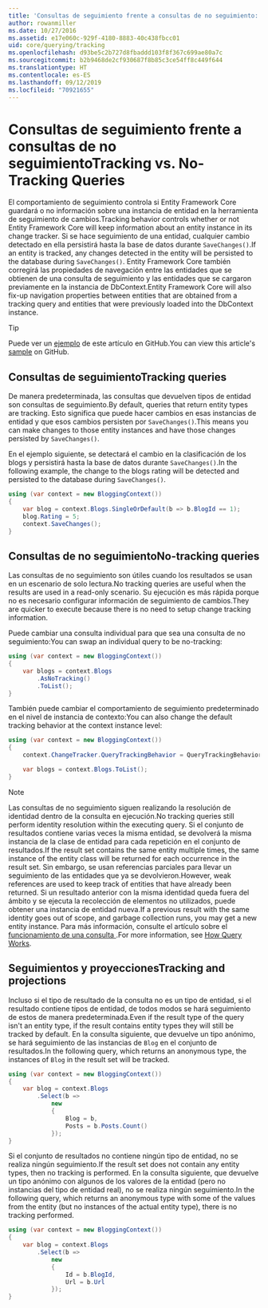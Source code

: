```yaml
---
title: 'Consultas de seguimiento frente a consultas de no seguimiento: EF Core'
author: rowanmiller
ms.date: 10/27/2016
ms.assetid: e17e060c-929f-4180-8883-40c438fbcc01
uid: core/querying/tracking
ms.openlocfilehash: d93be5c2b727d8fbaddd103f8f367c699ae80a7c
ms.sourcegitcommit: b2b9468de2cf930687f8b85c3ce54ff8c449f644
ms.translationtype: HT
ms.contentlocale: es-ES
ms.lasthandoff: 09/12/2019
ms.locfileid: "70921655"
---
```

# <a name="tracking-vs-no-tracking-queries"></a><span data-ttu-id="b8ca7-102">Consultas de seguimiento frente a consultas de no seguimiento</span><span class="sxs-lookup"><span data-stu-id="b8ca7-102">Tracking vs. No-Tracking Queries</span></span>

<span data-ttu-id="b8ca7-103">El comportamiento de seguimiento controla si Entity Framework Core guardará o no información sobre una instancia de entidad en la herramienta de seguimiento de cambios.</span><span class="sxs-lookup"><span data-stu-id="b8ca7-103">Tracking behavior controls whether or not Entity Framework Core will keep information about an entity instance in its change tracker.</span></span> <span data-ttu-id="b8ca7-104">Si se hace seguimiento de una entidad, cualquier cambio detectado en ella persistirá hasta la base de datos durante `SaveChanges()`.</span><span class="sxs-lookup"><span data-stu-id="b8ca7-104">If an entity is tracked, any changes detected in the entity will be persisted to the database during `SaveChanges()`.</span></span> <span data-ttu-id="b8ca7-105">Entity Framework Core también corregirá las propiedades de navegación entre las entidades que se obtienen de una consulta de seguimiento y las entidades que se cargaron previamente en la instancia de DbContext.</span><span class="sxs-lookup"><span data-stu-id="b8ca7-105">Entity Framework Core will also fix-up navigation properties between entities that are obtained from a tracking query and entities that were previously loaded into the DbContext instance.</span></span>

> [!TIP]  
> <span data-ttu-id="b8ca7-106">Puede ver un [ejemplo](https://github.com/aspnet/EntityFramework.Docs/tree/master/samples/core/Querying) de este artículo en GitHub.</span><span class="sxs-lookup"><span data-stu-id="b8ca7-106">You can view this article's [sample](https://github.com/aspnet/EntityFramework.Docs/tree/master/samples/core/Querying) on GitHub.</span></span>

## <a name="tracking-queries"></a><span data-ttu-id="b8ca7-107">Consultas de seguimiento</span><span class="sxs-lookup"><span data-stu-id="b8ca7-107">Tracking queries</span></span>

<span data-ttu-id="b8ca7-108">De manera predeterminada, las consultas que devuelven tipos de entidad son consultas de seguimiento.</span><span class="sxs-lookup"><span data-stu-id="b8ca7-108">By default, queries that return entity types are tracking.</span></span> <span data-ttu-id="b8ca7-109">Esto significa que puede hacer cambios en esas instancias de entidad y que esos cambios persisten por `SaveChanges()`.</span><span class="sxs-lookup"><span data-stu-id="b8ca7-109">This means you can make changes to those entity instances and have those changes persisted by `SaveChanges()`.</span></span>

<span data-ttu-id="b8ca7-110">En el ejemplo siguiente, se detectará el cambio en la clasificación de los blogs y persistirá hasta la base de datos durante `SaveChanges()`.</span><span class="sxs-lookup"><span data-stu-id="b8ca7-110">In the following example, the change to the blogs rating will be detected and persisted to the database during `SaveChanges()`.</span></span>

<!-- [!code-csharp[Main](samples/core/Querying/Tracking/Sample.cs)] -->
``` csharp
using (var context = new BloggingContext())
{
    var blog = context.Blogs.SingleOrDefault(b => b.BlogId == 1);
    blog.Rating = 5;
    context.SaveChanges();
}
```

## <a name="no-tracking-queries"></a><span data-ttu-id="b8ca7-111">Consultas de no seguimiento</span><span class="sxs-lookup"><span data-stu-id="b8ca7-111">No-tracking queries</span></span>

<span data-ttu-id="b8ca7-112">Las consultas de no seguimiento son útiles cuando los resultados se usan en un escenario de solo lectura.</span><span class="sxs-lookup"><span data-stu-id="b8ca7-112">No tracking queries are useful when the results are used in a read-only scenario.</span></span> <span data-ttu-id="b8ca7-113">Su ejecución es más rápida porque no es necesario configurar información de seguimiento de cambios.</span><span class="sxs-lookup"><span data-stu-id="b8ca7-113">They are quicker to execute because there is no need to setup change tracking information.</span></span>

<span data-ttu-id="b8ca7-114">Puede cambiar una consulta individual para que sea una consulta de no seguimiento:</span><span class="sxs-lookup"><span data-stu-id="b8ca7-114">You can swap an individual query to be no-tracking:</span></span>

<!-- [!code-csharp[Main](samples/core/Querying/Tracking/Sample.cs?highlight=4)] -->
``` csharp
using (var context = new BloggingContext())
{
    var blogs = context.Blogs
        .AsNoTracking()
        .ToList();
}
```

<span data-ttu-id="b8ca7-115">También puede cambiar el comportamiento de seguimiento predeterminado en el nivel de instancia de contexto:</span><span class="sxs-lookup"><span data-stu-id="b8ca7-115">You can also change the default tracking behavior at the context instance level:</span></span>

<!-- [!code-csharp[Main](samples/core/Querying/Tracking/Sample.cs?highlight=3)] -->
``` csharp
using (var context = new BloggingContext())
{
    context.ChangeTracker.QueryTrackingBehavior = QueryTrackingBehavior.NoTracking;

    var blogs = context.Blogs.ToList();
}
```

> [!NOTE]  
> <span data-ttu-id="b8ca7-116">Las consultas de no seguimiento siguen realizando la resolución de identidad dentro de la consulta en ejecución.</span><span class="sxs-lookup"><span data-stu-id="b8ca7-116">No tracking queries still perform identity resolution within the executing query.</span></span> <span data-ttu-id="b8ca7-117">Si el conjunto de resultados contiene varias veces la misma entidad, se devolverá la misma instancia de la clase de entidad para cada repetición en el conjunto de resultados.</span><span class="sxs-lookup"><span data-stu-id="b8ca7-117">If the result set contains the same entity multiple times, the same instance of the entity class will be returned for each occurrence in the result set.</span></span> <span data-ttu-id="b8ca7-118">Sin embargo, se usan referencias parciales para llevar un seguimiento de las entidades que ya se devolvieron.</span><span class="sxs-lookup"><span data-stu-id="b8ca7-118">However, weak references are used to keep track of entities that have already been returned.</span></span> <span data-ttu-id="b8ca7-119">Si un resultado anterior con la misma identidad queda fuera del ámbito y se ejecuta la recolección de elementos no utilizados, puede obtener una instancia de entidad nueva.</span><span class="sxs-lookup"><span data-stu-id="b8ca7-119">If a previous result with the same identity goes out of scope, and garbage collection runs, you may get a new entity instance.</span></span> <span data-ttu-id="b8ca7-120">Para más información, consulte el artículo sobre el [funcionamiento de una consulta ](overview.md).</span><span class="sxs-lookup"><span data-stu-id="b8ca7-120">For more information, see [How Query Works](overview.md).</span></span>

## <a name="tracking-and-projections"></a><span data-ttu-id="b8ca7-121">Seguimientos y proyecciones</span><span class="sxs-lookup"><span data-stu-id="b8ca7-121">Tracking and projections</span></span>

<span data-ttu-id="b8ca7-122">Incluso si el tipo de resultado de la consulta no es un tipo de entidad, si el resultado contiene tipos de entidad, de todos modos se hará seguimiento de estos de manera predeterminada.</span><span class="sxs-lookup"><span data-stu-id="b8ca7-122">Even if the result type of the query isn't an entity type, if the result contains entity types they will still be tracked by default.</span></span> <span data-ttu-id="b8ca7-123">En la consulta siguiente, que devuelve un tipo anónimo, se hará seguimiento de las instancias de `Blog` en el conjunto de resultados.</span><span class="sxs-lookup"><span data-stu-id="b8ca7-123">In the following query, which returns an anonymous type, the instances of `Blog` in the result set will be tracked.</span></span>

<!-- [!code-csharp[Main](samples/core/Querying/Tracking/Sample.cs?highlight=7)] -->
``` csharp
using (var context = new BloggingContext())
{
    var blog = context.Blogs
        .Select(b =>
            new
            {
                Blog = b,
                Posts = b.Posts.Count()
            });
}
```

<span data-ttu-id="b8ca7-124">Si el conjunto de resultados no contiene ningún tipo de entidad, no se realiza ningún seguimiento.</span><span class="sxs-lookup"><span data-stu-id="b8ca7-124">If the result set does not contain any entity types, then no tracking is performed.</span></span> <span data-ttu-id="b8ca7-125">En la consulta siguiente, que devuelve un tipo anónimo con algunos de los valores de la entidad (pero no instancias del tipo de entidad real), no se realiza ningún seguimiento.</span><span class="sxs-lookup"><span data-stu-id="b8ca7-125">In the following query, which returns an anonymous type with some of the values from the entity (but no instances of the actual entity type), there is no tracking performed.</span></span>

<!-- [!code-csharp[Main](samples/core/Querying/Tracking/Sample.cs)] -->
``` csharp
using (var context = new BloggingContext())
{
    var blog = context.Blogs
        .Select(b =>
            new
            {
                Id = b.BlogId,
                Url = b.Url
            });
}
```
